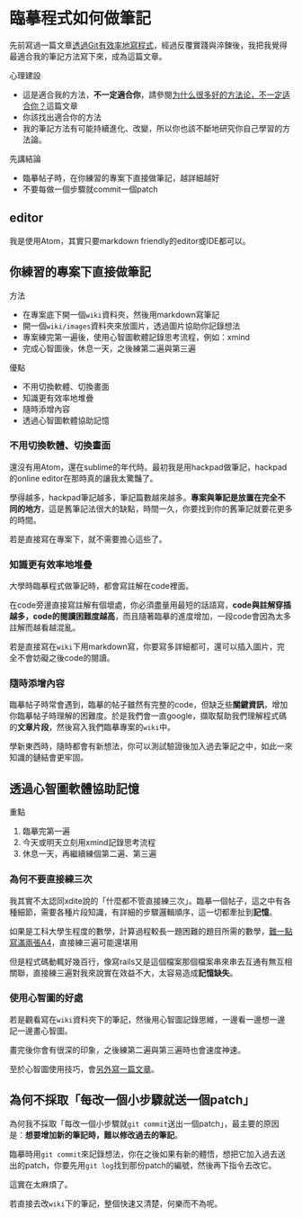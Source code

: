 # 臨摹程式如何做筆記

先前寫過一篇文章[透過Git有效率地寫程式](./透過Git有效率地練功.md)，經過反覆實踐與淬鍊後，我把我覺得最適合我的筆記方法寫下來，成為這篇文章。

心理建設
- 這是適合我的方法，**不一定適合你**，請參閱[为什么很多好的方法论，不一定适合你？](http://www.weixinduba.com/n/214624)這篇文章
- 你該找出適合你的方法
- 我的筆記方法有可能持續進化、改變，所以你也該不斷地研究你自己學習的方法論。

先講結論
- 臨摹帖子時，在你練習的專案下直接做筆記，越詳細越好
- 不要每做一個步驟就commit一個patch

## editor

我是使用Atom，其實只要markdown friendly的editor或IDE都可以。

## 你練習的專案下直接做筆記

方法
- 在專案底下開一個`wiki`資料夾，然後用markdown寫筆記
- 開一個`wiki/images`資料夾來放圖片，透過圖片協助你記錄想法
- 專案練完第一遍後，使用心智圖軟體記錄思考流程，例如：xmind
- 完成心智圖後，休息一天，之後練第二遍與第三遍

優點
- 不用切換軟體、切換畫面
- 知識更有效率地堆疊
- 隨時添增內容
- 透過心智圖軟體協助記憶

### 不用切換軟體、切換畫面
還沒有用Atom，還在sublime的年代時。最初我是用hackpad做筆記，hackpad的online editor在那時真的讓我太驚豔了。

學得越多，hackpad筆記越多，筆記篇數越來越多。**專案與筆記是放置在完全不同的地方**，這是舊筆記法很大的缺點，時間一久，你要找到你的舊筆記就要花更多的時間。

若是直接寫在專案下，就不需要擔心這些了。

### 知識更有效率地堆疊
大學時臨摹程式做筆記時，都會寫註解在code裡面。

在code旁邊直接寫註解有個壞處，你必須盡量用最短的話語寫，**code與註解穿插越多，code的閱讀困難度越高**，而且隨著臨摹的進度增加，一段code會因為太多註解而越看越混亂。

若是直接寫在`wiki`下用markdown寫，你要寫多詳細都可，還可以插入圖片，完全不會妨礙之後code的閱讀。



### 隨時添增內容
臨摹帖子時常會遇到，臨摹的帖子雖然有完整的code，但缺乏些**關鍵資訊**，增加你臨摹帖子時理解的困難度。於是我們會一直google，擷取幫助我們理解程式碼的**文章片段**，然後寫入我們臨摹專案的`wiki`中。

學新東西時，隨時都會有新想法，你可以測試驗證後加入過去筆記之中，如此一來知識的鏈結會更牢固。

## 透過心智圖軟體協助記憶

重點
1. 臨摹完第一遍
2. 今天或明天立刻用xmind記錄思考流程
3. 休息一天，再繼續練個第二遍、第三遍

### 為何不要直接練三次
我其實不太認同xdite說的「什麼都不管直接練三次」。臨摹一個帖子，這之中有各種細節，需要各種片段知識，有詳細的步驟邏輯順序，這一切都牽扯到**記憶**。

如果是工科大學生程度的數學，計算過程較長一題困難的題目所需的數學，[難一點寫滿兩張A4](https://photos.google.com/share/AF1QipND8CBIsvJBBStPcvNFcO6LzsoGKJBH2tpo0mOI8Uc2nZvAJboOSDyy783BqkiGEQ?key=SnJLNzJkMGdFTHNxODNYSzRKZ1VRa3JWVmdQSW1R)，直接練三遍可能還堪用

但是程式碼動輒好幾百行，像寫rails又是這個檔案那個檔案串來串去互通有無互相關聯，直接練三遍對我來說實在效益不大，太容易造成**記憶缺失**。

### 使用心智圖的好處
若是觀看寫在`wiki`資料夾下的筆記，然後用心智圖記錄思維，一邊看一邊想一邊記一邊畫心智圖。

畫完後你會有很深的印象，之後練第二遍與第三遍時也會速度神速。

至於心智圖使用技巧，會[另外寫一篇文章](./xmind使用技巧.md)。

## 為何不採取「每改一個小步驟就送一個patch」

為何我不採取「每改一個小步驟就`git commit`送出一個patch」，最主要的原因是：**想要增加新的筆記時，難以修改過去的筆記**。

臨摹時用`git commit`來記錄想法，你在之後如果有新的體悟，想把它加入過去送出的patch，你要先用`git log`找到那份patch的編號，然後再下指令去改它。

這實在太麻煩了。

若直接去改`wiki`下的筆記，整個快速又清楚，何樂而不為呢。
